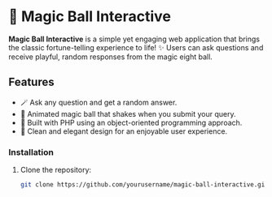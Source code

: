 # 🎱 Magic Ball Interactive

**Magic Ball Interactive** is a simple yet engaging web application that brings the classic fortune-telling experience to life! ✨ Users can ask questions and receive playful, random responses from the magic eight ball. 

## Features

- 🪄 Ask any question and get a random answer.
- 💫 Animated magic ball that shakes when you submit your query.
- 🚀 Built with PHP using an object-oriented programming approach.
- 🎨 Clean and elegant design for an enjoyable user experience.

### Installation

1. Clone the repository:
   ```bash
   git clone https://github.com/yourusername/magic-ball-interactive.git

